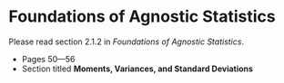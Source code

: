 # Foundations of Agnostic Statistics

Please read section 2.1.2 in *Foundations of Agnostic Statistics*. 

- Pages 50—56
- Section titled **Moments, Variances, and Standard Deviations**

